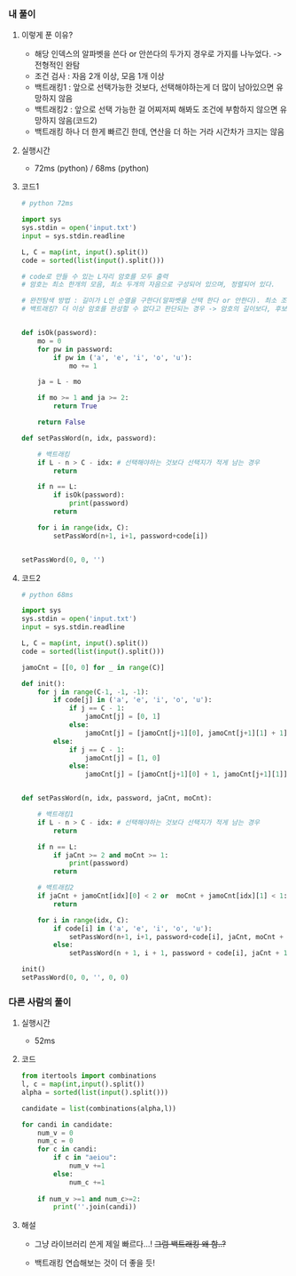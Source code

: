 ### 내 풀이

1. 이렇게 푼 이유?

   - 해당 인덱스의 알파벳을 쓴다 or 안쓴다의 두가지 경우로 가지를 나누었다. -> 전형적인 완탐
   - 조건 검사 : 자음 2개 이상, 모음 1개 이상
   - 백트래킹1 :  앞으로 선택가능한 것보다, 선택해야하는게 더 많이 남아있으면 유망하지 않음
   - 백트래킹2 : 앞으로 선택 가능한 걸 어찌저찌 해봐도 조건에 부함하지 않으면 유망하지 않음(코드2)
   - 백트래킹 하나 더 한게 빠르긴 한데, 연산을 더 하는 거라 시간차가 크지는 않음

2. 실행시간

   - 72ms (python) / 68ms (python)

3. 코드1

   ```python
   # python 72ms
   
   import sys
   sys.stdin = open('input.txt')
   input = sys.stdin.readline
   
   L, C = map(int, input().split())
   code = sorted(list(input().split()))
   
   # code로 만들 수 있는 L자리 암호를 모두 출력
   # 암호는 최소 한개의 모음, 최소 두개의 자음으로 구성되어 있으며, 정렬되어 있다.
   
   # 완전탐색 방법 : 길이가 L인 순열을 구한다(알파벳을 선택 한다 or 안한다). 최소 조건을 만족하고, 정렬되게끔 만든다.
   # 백트래킹? 더 이상 암호를 완성할 수 없다고 판단되는 경우 -> 암호의 길이보다, 후보의 길이가 적은 경우?
   
   
   def isOk(password):
       mo = 0
       for pw in password:
           if pw in ('a', 'e', 'i', 'o', 'u'):
               mo += 1
   
       ja = L - mo
   
       if mo >= 1 and ja >= 2:
           return True
   
       return False
   
   def setPassWord(n, idx, password):
   
       # 백트래킹
       if L - n > C - idx: # 선택해야하는 것보다 선택지가 적게 남는 경우
           return
   
       if n == L:
           if isOk(password):
               print(password)
           return
   
       for i in range(idx, C):
           setPassWord(n+1, i+1, password+code[i])
   
   
   setPassWord(0, 0, '')
   ```

4. 코드2

   ```python
   # python 68ms
   
   import sys
   sys.stdin = open('input.txt')
   input = sys.stdin.readline
   
   L, C = map(int, input().split())
   code = sorted(list(input().split()))
   
   jamoCnt = [[0, 0] for _ in range(C)]
   
   def init():
       for j in range(C-1, -1, -1):
           if code[j] in ('a', 'e', 'i', 'o', 'u'):
               if j == C - 1:
                   jamoCnt[j] = [0, 1]
               else:
                   jamoCnt[j] = [jamoCnt[j+1][0], jamoCnt[j+1][1] + 1]
           else:
               if j == C - 1:
                   jamoCnt[j] = [1, 0]
               else:
                   jamoCnt[j] = [jamoCnt[j+1][0] + 1, jamoCnt[j+1][1]]
   
   
   def setPassWord(n, idx, password, jaCnt, moCnt):
   
       # 백트래킹1
       if L - n > C - idx: # 선택해야하는 것보다 선택지가 적게 남는 경우
           return
   
       if n == L:
           if jaCnt >= 2 and moCnt >= 1:
               print(password)
           return
   
       # 백트래킹2
       if jaCnt + jamoCnt[idx][0] < 2 or  moCnt + jamoCnt[idx][1] < 1:
           return
   
       for i in range(idx, C):
           if code[i] in ('a', 'e', 'i', 'o', 'u'):
               setPassWord(n+1, i+1, password+code[i], jaCnt, moCnt + 1)
           else:
               setPassWord(n + 1, i + 1, password + code[i], jaCnt + 1, moCnt)
   
   init()
   setPassWord(0, 0, '', 0, 0)
   ```

   



### 다른 사람의 풀이

1. 실행시간

   - 52ms

2. 코드

   ```python
   from itertools import combinations
   l, c = map(int,input().split())
   alpha = sorted(list(input().split()))
   
   candidate = list(combinations(alpha,l))
   
   for candi in candidate:
       num_v = 0
       num_c = 0
       for c in candi:
           if c in "aeiou":
               num_v +=1
           else:
               num_c +=1
       
       if num_v >=1 and num_c>=2:
           print(''.join(candi))
   ```

3. 해설

   - 그냥 라이브러리 쓴게 제일 빠르다...! ~~그럼 백트래킹 왜 함..?~~

   - 백트래킹 연습해보는 것이 더 좋을 듯!